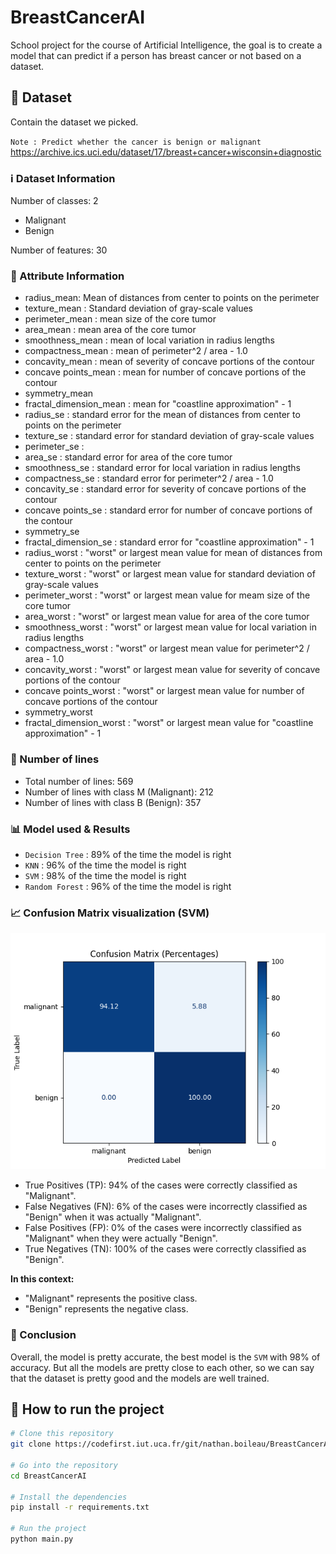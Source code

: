 # BreastCancerAI

School project for the course of Artificial Intelligence, the goal is to create a model 
that can predict if a person has breast cancer or not based on a dataset.

## :file_folder: Dataset

Contain the dataset we picked.

`Note : Predict whether the cancer is benign or malignant`
https://archive.ics.uci.edu/dataset/17/breast+cancer+wisconsin+diagnostic

### :information_source: Dataset Information

Number of classes: 2 
- Malignant
- Benign

Number of features: 30

### :page_facing_up: Attribute Information

- radius_mean: Mean of distances from center to points on the perimeter
- texture_mean : Standard deviation of gray-scale values
- perimeter_mean : mean size of the core tumor
- area_mean : mean area of the core tumor
- smoothness_mean : mean of local variation in radius lengths
- compactness_mean : mean of perimeter^2 / area - 1.0
- concavity_mean : mean of severity of concave portions of the contour
- concave points_mean : mean for number of concave portions of the contour
- symmetry_mean
- fractal_dimension_mean : mean for "coastline approximation" - 1
- radius_se : standard error for the mean of distances from center to points on the perimeter
- texture_se : standard error for standard deviation of gray-scale values
- perimeter_se : 
- area_se : standard error for area of the core tumor
- smoothness_se : standard error for local variation in radius lengths
- compactness_se : standard error for perimeter^2 / area - 1.0
- concavity_se : standard error for severity of concave portions of the contour
- concave points_se : standard error for number of concave portions of the contour
- symmetry_se
- fractal_dimension_se : standard error for "coastline approximation" - 1
- radius_worst : "worst" or largest mean value for mean of distances from center to points on the perimeter
- texture_worst : "worst" or largest mean value for standard deviation of gray-scale values
- perimeter_worst : "worst" or largest mean value for meam size of the core tumor
- area_worst : "worst" or largest mean value for area of the core tumor
- smoothness_worst : "worst" or largest mean value for local variation in radius lengths
- compactness_worst : "worst" or largest mean value for perimeter^2 / area - 1.0
- concavity_worst : "worst" or largest mean value for severity of concave portions of the contour
- concave points_worst : "worst" or largest mean value for number of concave portions of the contour
- symmetry_worst
- fractal_dimension_worst : "worst" or largest mean value for "coastline approximation" - 1

### :newspaper: Number of lines

- Total number of lines: 569
- Number of lines with class M (Malignant): 212
- Number of lines with class B (Benign): 357


### :bar_chart: Model used & Results

- `Decision Tree` : 89% of the time the model is right
- `KNN` : 96% of the time the model is right
- `SVM` : 98% of the time the model is right
- `Random Forest` : 96% of the time the model is right

### :chart_with_upwards_trend: Confusion Matrix visualization (SVM)

![Confusion Matrix](./images/confusion_matrix.png)

- True Positives (TP): 94% of the cases were correctly classified as "Malignant".
- False Negatives (FN): 6% of the cases were incorrectly classified as "Benign" when it was actually "Malignant".
- False Positives (FP): 0% of the cases were incorrectly classified as "Malignant" when they were actually "Benign".
- True Negatives (TN): 100% of the cases were correctly classified as "Benign".

**In this context:**

- "Malignant" represents the positive class.
- "Benign" represents the negative class.


### :memo: Conclusion

Overall, the model is pretty accurate, the best model is the `SVM` with 98% of accuracy. 
But all the models are pretty close to each other, so we can say that the dataset is 
pretty good and the models are well trained.

## :rocket: How to run the project

```bash
# Clone this repository
git clone https://codefirst.iut.uca.fr/git/nathan.boileau/BreastCancerAI.git

# Go into the repository
cd BreastCancerAI

# Install the dependencies
pip install -r requirements.txt

# Run the project
python main.py
```
